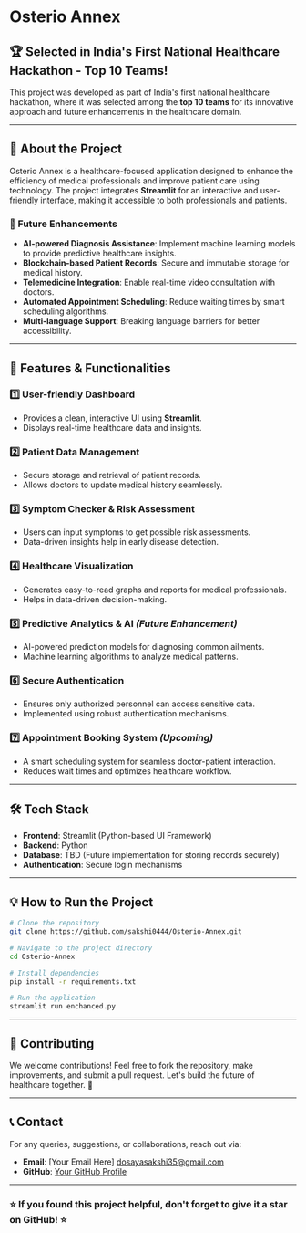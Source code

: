 # Osterio Annex

## 🏆 Selected in India's First National Healthcare Hackathon - Top 10 Teams!

This project was developed as part of India's first national healthcare hackathon, where it was selected among the **top 10 teams** for its innovative approach and future enhancements in the healthcare domain.

---

## 🌟 About the Project
Osterio Annex is a healthcare-focused application designed to enhance the efficiency of medical professionals and improve patient care using technology. The project integrates **Streamlit** for an interactive and user-friendly interface, making it accessible to both professionals and patients.

### 🚀 Future Enhancements
- **AI-powered Diagnosis Assistance**: Implement machine learning models to provide predictive healthcare insights.
- **Blockchain-based Patient Records**: Secure and immutable storage for medical history.
- **Telemedicine Integration**: Enable real-time video consultation with doctors.
- **Automated Appointment Scheduling**: Reduce waiting times by smart scheduling algorithms.
- **Multi-language Support**: Breaking language barriers for better accessibility.

---

## 🔧 Features & Functionalities

### 1️⃣ **User-friendly Dashboard**
- Provides a clean, interactive UI using **Streamlit**.
- Displays real-time healthcare data and insights.

### 2️⃣ **Patient Data Management**
- Secure storage and retrieval of patient records.
- Allows doctors to update medical history seamlessly.

### 3️⃣ **Symptom Checker & Risk Assessment**
- Users can input symptoms to get possible risk assessments.
- Data-driven insights help in early disease detection.

### 4️⃣ **Healthcare Visualization**
- Generates easy-to-read graphs and reports for medical professionals.
- Helps in data-driven decision-making.

### 5️⃣ **Predictive Analytics & AI** *(Future Enhancement)*
- AI-powered prediction models for diagnosing common ailments.
- Machine learning algorithms to analyze medical patterns.

### 6️⃣ **Secure Authentication**
- Ensures only authorized personnel can access sensitive data.
- Implemented using robust authentication mechanisms.

### 7️⃣ **Appointment Booking System** *(Upcoming)*
- A smart scheduling system for seamless doctor-patient interaction.
- Reduces wait times and optimizes healthcare workflow.

---

## 🛠️ Tech Stack
- **Frontend**: Streamlit (Python-based UI Framework)
- **Backend**: Python
- **Database**: TBD (Future implementation for storing records securely)
- **Authentication**: Secure login mechanisms

---

## 💡 How to Run the Project
```sh
# Clone the repository
git clone https://github.com/sakshi0444/Osterio-Annex.git

# Navigate to the project directory
cd Osterio-Annex

# Install dependencies
pip install -r requirements.txt

# Run the application
streamlit run enchanced.py
```

---

## 📌 Contributing
We welcome contributions! Feel free to fork the repository, make improvements, and submit a pull request. Let's build the future of healthcare together. 🚀

---

## 📞 Contact
For any queries, suggestions, or collaborations, reach out via:
- **Email**: [Your Email Here] dosayasakshi35@gmail.com
- **GitHub**: [Your GitHub Profile](https://github.com/sakshi0444)

---

### ⭐ If you found this project helpful, don't forget to give it a star on GitHub! ⭐
